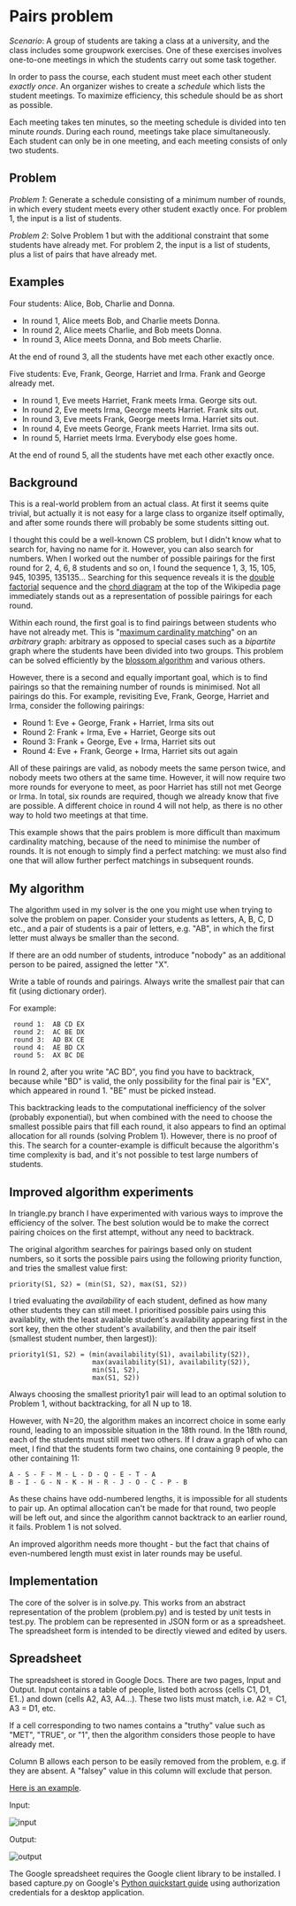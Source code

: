 
Pairs problem
=============

_Scenario_: A group of students are taking a class at a university,
and the class includes some groupwork exercises.
One of these exercises involves one-to-one meetings in which the
students carry out some task together.

In order to pass the course, each student must meet each other
student _exactly once_. An organizer wishes to
create a _schedule_ which lists the student meetings.
To maximize efficiency, this schedule should be as short as possible.

Each meeting takes ten minutes, so the meeting schedule is divided
into ten minute _rounds_. During each round, meetings
take place simultaneously. Each student can only be in one
meeting, and each meeting consists of only two students.

Problem
-------

_Problem 1_: Generate a schedule consisting of a minimum number
of rounds, in which every student meets every other student
exactly once. For problem 1, the input is a list of students.

_Problem 2_: Solve Problem 1 but with the additional constraint
that some students have already met. For problem 2, the input
is a list of students, plus a list of pairs that have already met.

Examples
--------

Four students: Alice, Bob, Charlie and Donna.

* In round 1, Alice meets Bob, and Charlie meets Donna.
* In round 2, Alice meets Charlie, and Bob meets Donna.
* In round 3, Alice meets Donna, and Bob meets Charlie.

At the end of round 3, all the students have met each other exactly once.

Five students: Eve, Frank, George, Harriet and Irma.
Frank and George already met.

* In round 1, Eve meets Harriet, Frank meets Irma. George sits out.
* In round 2, Eve meets Irma, George meets Harriet. Frank sits out.
* In round 3, Eve meets Frank, George meets Irma. Harriet sits out.
* In round 4, Eve meets George, Frank meets Harriet. Irma sits out.
* In round 5, Harriet meets Irma. Everybody else goes home.

At the end of round 5, all the students have met each other exactly once.

Background
----------

This is a real-world problem from an actual class. At first it
seems quite trivial, but actually it is not easy for a large class
to organize itself optimally, and after some rounds there will
probably be some students sitting out.

I thought this could be a well-known CS problem, but I didn't know what
to search for, having no name for it. However, you can also search
for numbers. When I worked out the number of possible pairings for the first round
for 2, 4, 6, 8 students and so on, I found the sequence 1, 3, 15,
105, 945, 10395, 135135... Searching for this sequence reveals it is
the [double factorial](https://en.wikipedia.org/wiki/Double_factorial)
sequence and the
[chord diagram](https://commons.wikimedia.org/wiki/File:Chord_diagrams_K6_matchings.svg)
at the top of the Wikipedia page immediately
stands out as a representation of possible pairings for each round.

Within each round, the first goal is to find pairings between students who
have not already met. This is "[maximum cardinality
matching](https://en.wikipedia.org/wiki/Maximum_cardinality_matching)"
on an _arbitrary_ graph: arbitrary as opposed to special cases such as a
_bipartite_ graph where the students have been divided into two groups.
This problem can be solved efficiently by
the [blossom algorithm](https://en.wikipedia.org/wiki/Blossom_algorithm) and
various others.

However, there is a second and equally important goal, which is to find
pairings so that the remaining number of rounds is minimised. Not all pairings
do this. For example, revisiting Eve, Frank, George, Harriet and Irma, consider
the following pairings:

* Round 1: Eve + George, Frank + Harriet, Irma sits out
* Round 2: Frank + Irma, Eve + Harriet, George sits out
* Round 3: Frank + George, Eve + Irma, Harriet sits out
* Round 4: Eve + Frank, George + Irma, Harriet sits out again

All of these pairings are valid, as nobody meets the same person twice,
and nobody meets two others at the same time. However, it will now require
two more rounds for everyone to meet, as poor Harriet has still not met George or
Irma. In total, six rounds are required, though we already know that
five are possible. A different choice in round 4 will not help, as there is no other
way to hold two meetings at that time. 

This example shows that the pairs problem is more difficult than
maximum cardinality matching, because of the need to minimise the number
of rounds. It is not enough to simply find a perfect matching: we must also
find one that will allow further perfect matchings in subsequent rounds.

My algorithm
------------

The algorithm used in my solver is the one you might use when trying to solve the
problem on paper. Consider your students as letters, A, B, C, D etc., and a pair
of students is a pair of letters, e.g. "AB", in which the first letter must always be smaller
than the second.

If there are an odd number of students, introduce "nobody" as an additional person
to be paired, assigned the letter "X".

Write a table of rounds and pairings.
Always write the smallest pair that can fit (using dictionary order).

For example:

     round 1:  AB CD EX
     round 2:  AC BE DX
     round 3:  AD BX CE
     round 4:  AE BD CX
     round 5:  AX BC DE

In round 2, after you write "AC BD", you find you have to backtrack, because while "BD" is
valid, the only possibility for the final pair is "EX", which appeared in round 1.
"BE" must be picked instead.

This backtracking leads to the computational inefficiency of the solver (probably exponential), but
when combined with the need to choose the smallest possible pairs that fill each
round, it also appears to find an optimal allocation for all rounds (solving Problem 1).
However, there is no proof of this. The search for a counter-example is difficult because
the algorithm's time complexity is bad, and it's not possible to test large numbers of students.

Improved algorithm experiments
------------------------------

In triangle.py branch I have experimented with various ways to improve the efficiency of the solver.
The best solution would be to make the correct pairing choices on the first attempt, without any need
to backtrack.

The original algorithm searches for pairings based only on student numbers, so it
sorts the possible pairs using the following priority function, and tries the smallest
value first:

    priority(S1, S2) = (min(S1, S2), max(S1, S2))

I tried evaluating the _availability_ of each student, defined as how many other students they
can still meet. I prioritised possible pairs using this availablity, with the least available student's
availability appearing first in the sort key, then the other student's availability, and then the
pair itself (smallest student number, then largest)):

    priority1(S1, S2) = (min(availability(S1), availability(S2)),
                         max(availability(S1), availability(S2)),
                         min(S1, S2),
                         max(S1, S2))

Always choosing the smallest priority1 pair will lead to an optimal solution to Problem 1, without
backtracking, for all N up to 18. 

However, with N=20, the algorithm makes an incorrect choice in some early round, leading to an impossible
situation in the 18th round. In the 18th round, each of the students must still meet two others. If
I draw a graph of who can meet, I find that the students form two chains, one containing 9 people,
the other containing 11:

    A - S - F - M - L - D - Q - E - T - A
    B - I - G - N - K - H - R - J - O - C - P - B

As these chains have odd-numbered lengths, it is impossible for all students
to pair up. An optimal allocation can't be made for that round, two people will be
left out, and since the algorithm cannot backtrack to an earlier round, it fails.
Problem 1 is not solved.

An improved algorithm needs more thought - but the fact that chains of even-numbered length must exist
in later rounds may be useful.



Implementation
--------------

The core of the solver is in solve.py. This works from an abstract
representation of the problem (problem.py) and is tested by unit
tests in test.py. The problem can be represented in JSON form
or as a spreadsheet. The spreadsheet form is intended to be
directly viewed and edited by users.

Spreadsheet
-----------

The spreadsheet is stored in Google Docs. There are two pages,
Input and Output. Input contains a table of people, listed both
across (cells C1, D1, E1..) and down (cells A2, A3, A4...). These
two lists must match, i.e. A2 = C1, A3 = D1, etc.

If a cell corresponding to two names contains a "truthy" value
such as "MET", "TRUE", or "1", then the algorithm considers those
people to have already met.

Column B allows each person to be easily removed from the problem,
e.g. if they are absent. A "falsey" value in this column will
exclude that person.

[Here is an example](https://docs.google.com/spreadsheets/d/1RUksPozO0sZPyPnlRhDgmgyIMZz3gNYWlNSmTYpr2mo/edit?usp=sharing).

Input:

![input](/sample-input.png)

Output:

![output](/sample-output.png)

The Google spreadsheet requires the Google
client library to be installed. I based capture.py on Google's
[Python quickstart guide](https://developers.google.com/sheets/api/quickstart/python)
using authorization credentials for a desktop application.


